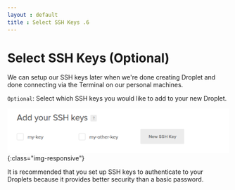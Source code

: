 ```yaml
---
layout : default
title : Select SSH Keys .6
---
```


# Select SSH Keys (Optional)

We can setup our SSH keys later when we're done creating Droplet and done connecting via the Terminal on our personal machines.

`Optional`: Select which SSH keys you would like to add to your new Droplet.

![image-title-here](/img/posts_Schematics/extraOption.png){:class="img-responsive"}

<p>It is recommended that you set up SSH keys to authenticate to your Droplets because it provides better security than a basic password.
